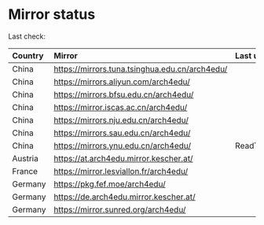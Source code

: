 <script src="./time.js"></script>
# Mirror status
Last check: <script type="text/javascript">localize(1681233293.6028566);</script>

|Country|Mirror|Last update|
|:------|:-----|:----------|
|China|https://mirrors.tuna.tsinghua.edu.cn/arch4edu/|<script type="text/javascript">localize(1681194647);</script>|
|China|https://mirrors.aliyun.com/arch4edu/|<script type="text/javascript">localize(1681064937);</script>|
|China|https://mirrors.bfsu.edu.cn/arch4edu/|<script type="text/javascript">localize(1681194647);</script>|
|China|https://mirror.iscas.ac.cn/arch4edu/|<script type="text/javascript">localize(1681194647);</script>|
|China|https://mirrors.nju.edu.cn/arch4edu/|<script type="text/javascript">localize(1681194647);</script>|
|China|https://mirrors.sau.edu.cn/arch4edu/|<script type="text/javascript">localize(1673850842);</script>|
|China|https://mirrors.ynu.edu.cn/arch4edu/|ReadTimeout|
|Austria|https://at.arch4edu.mirror.kescher.at/|<script type="text/javascript">localize(1681194647);</script>|
|France|https://mirror.lesviallon.fr/arch4edu/|<script type="text/javascript">localize(1681194647);</script>|
|Germany|https://pkg.fef.moe/arch4edu/|<script type="text/javascript">localize(1681194647);</script>|
|Germany|https://de.arch4edu.mirror.kescher.at/|<script type="text/javascript">localize(1681194647);</script>|
|Germany|https://mirror.sunred.org/arch4edu/|<script type="text/javascript">localize(1681194647);</script>|

<script src="./tablefilter/tablefilter.js"></script>
<script src="./table.js"></script>